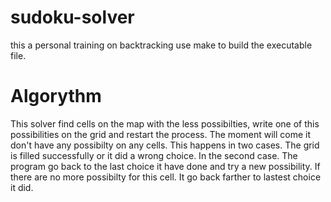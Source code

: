 # sudoku-solver
this a personal training on backtracking
use make to build the executable file.

# Algorythm
This solver find cells on the map with the less possibilties,
write one of this possibilities on the grid and restart the process.
The moment will come it don't have any possibilty on any cells.
This happens in two cases. The grid is filled successfully or it did a wrong choice.
In the second case. The program go back to the last choice it have done and try a new possibility.
If there are no more possibilty for this cell. It go back farther to lastest choice it did.
